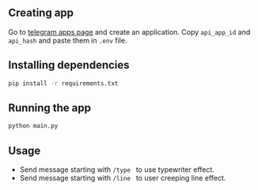 
## Creating app 
Go to [telegram apps page](https://my.telegram.org/apps) and create an application. 
Copy `api_app_id` and `api_hash` and paste them in `.env` file. 

## Installing dependencies 
```bash
pip install -r requirements.txt
```

## Running the app 
```bash
python main.py
```

## Usage 
* Send message starting with `/type ` to use typewriter effect. 
* Send message starting with `/line ` to user creeping line effect. 